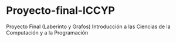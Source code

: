 # Proyecto-final-ICCYP
Proyecto Final (Laberinto y Grafos) Introducción a las Ciencias de la Computación y a la Programación 
